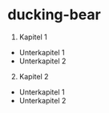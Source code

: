 
# ducking-bear


1. Kapitel 1
  * Unterkapitel 1
  * Unterkapitel 2
2. Kapitel 2
  * Unterkapitel 1
  * Unterkapitel 2
